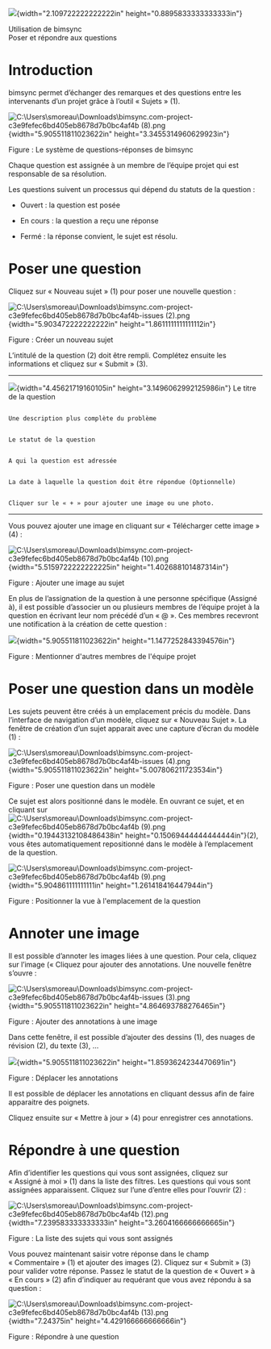 ![](media/image1.jpeg){width="2.109722222222222in"
height="0.8895833333333333in"}

Utilisation de bimsync\
Poser et répondre aux questions

Introduction
============

bimsync permet d’échanger des remarques et des questions entre les
intervenants d’un projet grâce à l’outil « Sujets » (1).

![C:\\Users\\smoreau\\Downloads\\bimsync.com-project-c3e9fefec6bd405eb8678d7b0bc4af4b
(8).png](media/image2.png){width="5.905511811023622in"
height="3.3455314960629923in"}

Figure : Le système de questions-réponses de bimsync

Chaque question est assignée à un membre de l’équipe projet qui est
responsable de sa résolution.

Les questions suivent un processus qui dépend du statuts de la
question :

-   Ouvert : la question est posée

-   En cours : la question a reçu une réponse

-   Fermé : la réponse convient, le sujet est résolu.

Poser une question
==================

Cliquez sur « Nouveau sujet » (1) pour poser une nouvelle question :

![C:\\Users\\smoreau\\Downloads\\bimsync.com-project-c3e9fefec6bd405eb8678d7b0bc4af4b-issues
(2).png](media/image3.png){width="5.903472222222222in"
height="1.8611111111111112in"}

Figure : Créer un nouveau sujet

L’intitulé de la question (2) doit être rempli. Complétez ensuite les
informations et cliquez sur « Submit » (3).

  --------------------------------------------------------------------------------- -----------------------------------------------------------------
  ![](media/image4.png){width="4.45621719160105in" height="3.1496062992125986in"}   Le titre de la question
                                                                                    
                                                                                    Une description plus complète du problème
                                                                                    
                                                                                    Le statut de la question
                                                                                    
                                                                                    A qui la question est adressée
                                                                                    
                                                                                    La date à laquelle la question doit être répondue (Optionnelle)
                                                                                    
                                                                                    Cliquer sur le « + » pour ajouter une image ou une photo.
  --------------------------------------------------------------------------------- -----------------------------------------------------------------

Vous pouvez ajouter une image en cliquant sur « Télécharger cette
image » (4) :

![C:\\Users\\smoreau\\Downloads\\bimsync.com-project-c3e9fefec6bd405eb8678d7b0bc4af4b
(10).png](media/image5.png){width="5.5159722222222225in"
height="1.402688101487314in"}

Figure : Ajouter une image au sujet

En plus de l’assignation de la question à une personne spécifique
(Assigné à), il est possible d’associer un ou plusieurs membres de
l’équipe projet à la question en écrivant leur nom précédé d’un « @ ».
Ces membres recevront une notification à la création de cette question :

![](media/image6.png){width="5.905511811023622in"
height="1.1477252843394576in"}

Figure : Mentionner d'autres membres de l'équipe projet

Poser une question dans un modèle
=================================

Les sujets peuvent être créés à un emplacement précis du modèle. Dans
l’interface de navigation d’un modèle, cliquez sur « Nouveau Sujet ». La
fenêtre de création d’un sujet apparait avec une capture d’écran du
modèle (1) :

![C:\\Users\\smoreau\\Downloads\\bimsync.com-project-c3e9fefec6bd405eb8678d7b0bc4af4b-issues
(4).png](media/image7.png){width="5.905511811023622in"
height="5.007806211723534in"}

Figure : Poser une question dans un modèle

Ce sujet est alors positionné dans le modèle. En ouvrant ce sujet, et en
cliquant sur
![C:\\Users\\smoreau\\Downloads\\bimsync.com-project-c3e9fefec6bd405eb8678d7b0bc4af4b
(9).png](media/image8.png){width="0.19443132108486438in"
height="0.15069444444444444in"}(2), vous êtes automatiquement
repositionné dans le modèle à l’emplacement de la question.

![C:\\Users\\smoreau\\Downloads\\bimsync.com-project-c3e9fefec6bd405eb8678d7b0bc4af4b
(9).png](media/image8.png){width="5.904861111111111in"
height="1.261418416447944in"}

Figure : Positionner la vue à l'emplacement de la question

Annoter une image
=================

Il est possible d’annoter les images liées à une question. Pour cela,
cliquez sur l’image (« Cliquez pour ajouter des annotations. Une
nouvelle fenêtre s’ouvre :

![C:\\Users\\smoreau\\Downloads\\bimsync.com-project-c3e9fefec6bd405eb8678d7b0bc4af4b-issues
(3).png](media/image9.png){width="5.905511811023622in"
height="4.864693788276465in"}

Figure : Ajouter des annotations à une image

Dans cette fenêtre, il est possible d’ajouter des dessins (1), des
nuages de révision (2), du texte (3), …

![](media/image10.png){width="5.905511811023622in"
height="1.8593624234470691in"}

Figure : Déplacer les annotations

Il est possible de déplacer les annotations en cliquant dessus afin de
faire apparaitre des poignets.

Cliquez ensuite sur « Mettre à jour » (4) pour enregistrer ces
annotations.

Répondre à une question
=======================

Afin d’identifier les questions qui vous sont assignées, cliquez sur
« Assigné à moi » (1) dans la liste des filtres. Les questions qui vous
sont assignées apparaissent. Cliquez sur l’une d’entre elles pour
l’ouvrir (2) :

![C:\\Users\\smoreau\\Downloads\\bimsync.com-project-c3e9fefec6bd405eb8678d7b0bc4af4b
(12).png](media/image11.png){width="7.239583333333333in"
height="3.2604166666666665in"}

Figure : La liste des sujets qui vous sont assignés

Vous pouvez maintenant saisir votre réponse dans le champ
« Commentaire » (1) et ajouter des images (2). Cliquez sur « Submit »
(3) pour valider votre réponse. Passez le statut de la question de
« Ouvert » à « En cours » (2) afin d’indiquer au requérant que vous avez
répondu à sa question :

![C:\\Users\\smoreau\\Downloads\\bimsync.com-project-c3e9fefec6bd405eb8678d7b0bc4af4b
(13).png](media/image12.png){width="7.24375in"
height="4.429166666666666in"}

Figure : Répondre à une question
